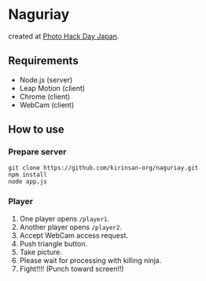Naguriay
========

created at [Photo Hack Day Japan](http://photohackday.org/).

## Requirements

* Node.js (server)
* Leap Motion (client)
* Chrome (client)
* WebCam (client)

## How to use

### Prepare server

	git clone https://github.com/kirinsan-org/naguriay.git
	npm install
	node app.js

### Player

1. One player opens `/player1`.
2. Another player opens `/player2`.
3. Accept WebCam access request.
4. Push triangle button.
5. Take picture.
6. Please wait for processing with killing ninja.
7. Fight!!!! (Punch toward screen!!)
